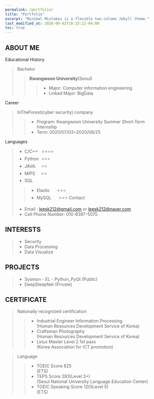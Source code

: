 ```yaml
---
permalink: /portfolio/
title: "Portfolio"
excerpt: "Minimal Mistakes is a flexible two-column Jekyll theme."
last_modified_at: 2020-09-02T10:15:22-04:00
toc: true
---
```


## **ABOUT ME**

Educational History

 > Bachelor 
 >> **Kwangwoon University**(Seoul)
 >>> - Major: Computer information engineering  
 >>> - Linked Major: BigData

Career
> InTheForest(cyber security) company 
>> - Program: Kwangwoon University Summer Short-Term Internship      
>> - Term: 2020/07/03~2020/08/25

Languages
> - C/C++&nbsp;&nbsp;&nbsp;⭐⭐⭐⭐  
> - Python &nbsp;⭐⭐⭐  
> - JAVA&nbsp;&nbsp;&nbsp;&nbsp;&nbsp;⭐⭐  
> - MIPS&nbsp;&nbsp;&nbsp;&nbsp;&nbsp;⭐⭐
> - SQL    
>> - Elastic &nbsp; &nbsp; &nbsp;⭐⭐⭐  
>> - MySQL &nbsp; &nbsp; &nbsp;⭐⭐⭐
Contact
> - Email : leesk212@gmail.com or leesk212@naver.com
> - Cell Phone Number: 010-8397-5075

## **INTERESTS**
> - Security  
> - Data Processing  
> - Data Visualize  

## **PROJECTS**
> - Sysmon - EL - Python_PyQt (Public)  
> - DeepSleepNet (Private)

## **CERTIFICATE**

> Nationally recognized certification  
>> - Industrial Engineer Information Processing  
(Human Resources Development Service of Korea)
>> - Craftsman Photography  
(Human Resources Development Service of Korea)
>> - Linux Master Level 2 1st pass  
(Korea Association for ICT promotion)  

> Language  
>> - TOEIC Score 825  
(ETS)
>> - TEPS Score 283(Level 3+)  
(Seoul National University Language Education Center)
>> - TOEIC Speaking Score 120(Level 5)  
(ETS)


